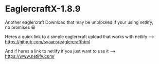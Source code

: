 # EaglercraftX-1.8.9
Another eaglercraft Download that may be unblocked if your using netlify, no promises 😀


Heres a quick link to a simple eaglercraft upload that works with netlify --> https://github.com/svaaps/eaglercrafthtml


And if heres a link to netlify if you just want to use it --> https://www.netlify.com/
